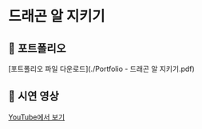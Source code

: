 # 드래곤 알 지키기

## 📄 포트폴리오
[포트폴리오 파일 다운로드](./Portfolio - 드래곤 알 지키기.pdf)

## 🎥 시연 영상
[YouTube에서 보기](https://www.youtube.com/watch?v=ovLMa_hdL_Y)
